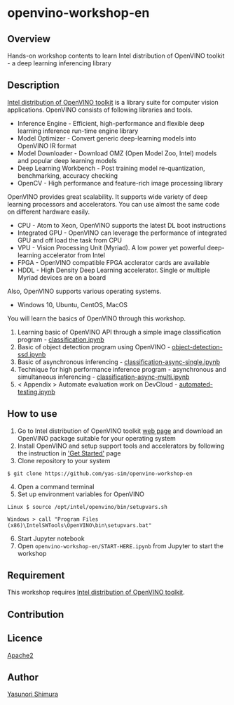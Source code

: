 # openvino-workshop-en

## Overview
Hands-on workshop contents to learn Intel distribution of OpenVINO toolkit - a deep learning inferencing library

## Description
[Intel distribution of OpenVINO toolkit](https://software.intel.com/en-us/openvino-toolkit) is a library suite for computer vision applications. OpenVINO consists of following libraries and tools.  
- Inference Engine - Efficient, high-performance and flexible deep learning inference run-time engine library
- Model Optimizer - Convert generic deep-learning models into OpenVINO IR format
- Model Downloader - Download OMZ (Open Model Zoo, Intel) models and popular deep learning models
- Deep Learning Workbench - Post training model re-quantization, benchmarking, accuracy checking
- OpenCV - High performance and feature-rich image processing library

OpenVINO provides great scalability. It supports wide variety of deep learning processors and accelerators. You can use almost the same code on different hardware easily.
- CPU - Atom to Xeon, OpenVINO supports the latest DL boot instructions
- Integrated GPU - OpenVINO can leverage the performance of integrated GPU and off load the task from CPU
- VPU - Vision Processing Unit (Myriad). A low power yet powerful deep-learning accelerator from Intel
- FPGA - OpenVINO compatible FPGA acclerator cards are available
- HDDL - High Density Deep Learning accelerator. Single or multiple Myriad devices are on a board   

Also, OpenVINO supports various operating systems.
- Windows 10, Ubuntu, CentOS, MacOS

You will learn the basics of OpenVINO through this workshop.
1.  Learning basic of OpenVINO API through a simple image classification program - [classification.ipynb](./classification.ipynb)
2.  Basic of object detection program using OpenVINO - [object-detection-ssd.ipynb](./object-detection-ssd.ipynb)
3.  Basic of asynchronous inferencing - [classification-async-single.ipynb](./classification-async-single.ipynb)
4.  Technique for high performance inference program - asynchronous and simultaneous inferencing - [classification-async-multi.ipynb](./classification-async-multi.ipynb)
4. < Appendix > Automate evaluation work on DevCloud - [automated-testing.ipynb](./automated-testing.ipynb)

## How to use
1. Go to Intel distribution of OpenVINO toolkit [web page](https://software.intel.com/en-us/openvino-toolkit) and download an OpenVINO package suitable for your operating system
2. Install OpenVINO and setup support tools and accelerators by following the instruction in ['Get Started'](https://software.intel.com/en-us/openvino-toolkit/documentation/get-started) page
3. Clone repository to your system
~~~shell
$ git clone https://github.com/yas-sim/openvino-workshop-en
~~~
4. Open a command terminal
5. Set up environment variables for OpenVINO
~~~
Linux $ source /opt/intel/openvino/bin/setupvars.sh  
~~~
~~~
Windows > call "Program Files (x86)\IntelSWTools\OpenVINO\bin\setupvars.bat"
~~~

6. Start Jupyter notebook
7. Open `openvino-workshop-en/START-HERE.ipynb` from Jupyter to start the workshop

## Requirement
This workshop requires [Intel distribution of OpenVINO toolkit](https://software.intel.com/en-us/openvino-toolkit
).

## Contribution

## Licence

[Apache2](http://www.apache.org/licenses/LICENSE-2.0.txt)

## Author

[Yasunori Shimura](https://github.com/yassim-intel)

